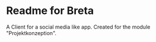 # Readme for Breta

A Client for a social media like app. Created for the module "Projektkonzeption".
